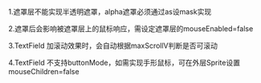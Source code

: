 1.遮罩层不能实现半透明遮罩，alpha遮罩必须通过as设mask实现

2.遮罩后会影响被遮罩层上的鼠标响应，需设定遮罩层的mouseEnabled=false

3.TextField 加滚动效果时，会自动根据maxScrollV判断是否可滚动

4.TextField 不支持buttonMode，如需实现手形鼠标，可在外层Sprite设置mouseChildren=false